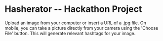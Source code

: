 # Hasherator -- Hackathon Project

Upload an image from your computer or insert a URL of a .jpg file. On mobile, you can take a picture directly from your camera using the 'Choose File' button. This will generate relevant hashtags for your image.
